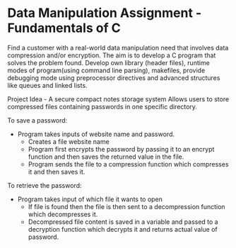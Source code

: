 # Data Manipulation Assignment - Fundamentals of C
Find a customer with a real-world data manipulation need that involves data compression and/or encryption. The aim is to develop a C program that solves the problem found.
Develop own library (header files), runtime modes of program(using command line parsing), makefiles, provide debugging mode using preprocessor directives and advanced structures like queues and linked lists.

Project Idea - A secure compact notes storage system 
Allows users to store compressed files containing passwords in one specific directory.

To save a password: 
- Program takes inputs of website name and password.
    - Creates a file website name
    - Program first encrypts the password by passing it to an encrypt function and then saves the returned value in the file. 
    - Program sends the file to a compression function which compresses it and then saves it.

To retrieve the password: 
- Program takes input of which file it wants to open
     - If file is found then the file is then sent to a decompression function which decompresses it. 
     - Decompressed file content is saved in a variable and passed to a decryption function which decrypts it and returns actual value of password.